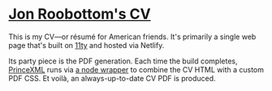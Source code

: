 # [Jon Roobottom's CV](https://cv.roobottom.com)

This is my CV—or résumé for American friends. It's primarily a single web page that's built on [11ty](https://11ty.dev) and hosted via Netlify. 

Its party piece is the PDF generation. Each time the build completes, [PrinceXML](https://www.princexml.com/) runs via [a node wrapper](https://www.npmjs.com/package/prince) to combine the CV HTML with a custom PDF CSS. Et voilà, an always-up-to-date CV PDF is produced. 
